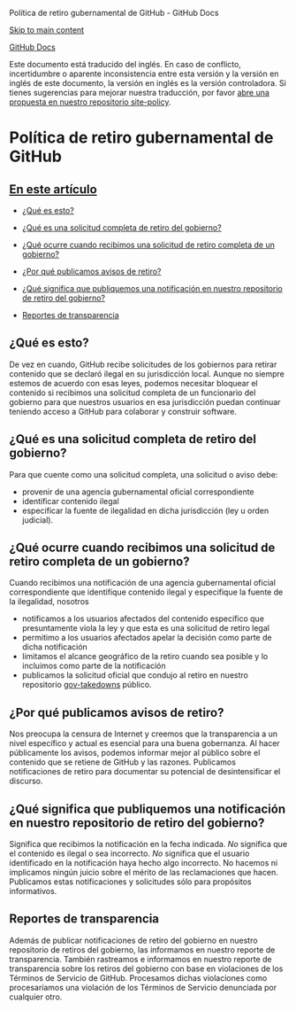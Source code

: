 Política de retiro gubernamental de GitHub - GitHub Docs

[Skip to main content](#main-content)

[](/es)[GitHub Docs](/es)

Este documento está traducido del inglés. En caso de conflicto, incertidumbre o aparente inconsistencia entre esta versión y la versión en inglés de este documento, la versión en inglés es la versión controladora. Si tienes sugerencias para mejorar nuestra traducción, por favor [abre una propuesta en nuestro repositorio site-policy](https://github.com/github/site-policy/issues).

Política de retiro gubernamental de GitHub
==========

[En este artículo](/github/site-policy/github-government-takedown-policy#in-this-article)
----------

* [¿Qué es esto?](#what-is-this)

* [¿Qué es una solicitud completa de retiro del gobierno?](#what-is-a-complete-government-takedown-request)

* [¿Qué ocurre cuando recibimos una solicitud de retiro completa de un gobierno?](#what-happens-when-we-receive-a-complete-takedown-request-from-a-government)

* [¿Por qué publicamos avisos de retiro?](#why-do-we-publicly-post-takedown-notices)

* [¿Qué significa que publiquemos una notificación en nuestro repositorio de retiro del gobierno?](#what-does-it-mean-if-we-post-a-notice-in-our-gov-takedowns-repository)

* [Reportes de transparencia](#government-takedowns-based-on-violations-of-githubs-terms-of-service)

[](#what-is-this)¿Qué es esto?
----------

De vez en cuando, GitHub recibe solicitudes de los gobiernos para retirar contenido que se declaró ilegal en su jurisdicción local. Aunque no siempre estemos de acuerdo con esas leyes, podemos necesitar bloquear el contenido si recibimos una solicitud completa de un funcionario del gobierno para que nuestros usuarios en esa jurisdicción puedan continuar teniendo acceso a GitHub para colaborar y construir software.

[](#what-is-a-complete-government-takedown-request)¿Qué es una solicitud completa de retiro del gobierno?
----------

Para que cuente como una solicitud completa, una solicitud o aviso debe:

* provenir de una agencia gubernamental oficial correspondiente
* identificar contenido ilegal
* especificar la fuente de ilegalidad en dicha jurisdicción (ley u orden judicial).

[](#what-happens-when-we-receive-a-complete-takedown-request-from-a-government)¿Qué ocurre cuando recibimos una solicitud de retiro completa de un gobierno?
----------

Cuando recibimos una notificación de una agencia gubernamental oficial correspondiente que identifique contenido ilegal y especifique la fuente de la ilegalidad, nosotros

* notificamos a los usuarios afectados del contenido específico que presuntamente viola la ley y que esta es una solicitud de retiro legal
* permitimo a los usuarios afectados apelar la decisión como parte de dicha notificación
* limitamos el alcance geográfico de la retiro cuando sea posible y lo incluimos como parte de la notificación
* publicamos la solicitud oficial que condujo al retiro en nuestro repositorio [gov-takedowns](https://github.com/github/gov-takedowns) público.

[](#why-do-we-publicly-post-takedown-notices)¿Por qué publicamos avisos de retiro?
----------

Nos preocupa la censura de Internet y creemos que la transparencia a un nivel específico y actual es esencial para una buena gobernanza. Al hacer públicamente los avisos, podemos informar mejor al público sobre el contenido que se retiene de GitHub y las razones. Publicamos notificaciones de retiro para documentar su potencial de desintensificar el discurso.

[](#what-does-it-mean-if-we-post-a-notice-in-our-gov-takedowns-repository)¿Qué significa que publiquemos una notificación en nuestro repositorio de retiro del gobierno?
----------

Significa que recibimos la notificación en la fecha indicada. *No* significa que el contenido es ilegal o sea incorrecto. *No* significa que el usuario identificado en la notificación haya hecho algo incorrecto. No hacemos ni implicamos ningún juicio sobre el mérito de las reclamaciones que hacen. Publicamos estas notificaciones y solicitudes sólo para propósitos informativos.

[](#government-takedowns-based-on-violations-of-githubs-terms-of-service)Reportes de transparencia
----------

Además de publicar notificaciones de retiro del gobierno en nuestro repositorio de retiros del gobierno, las informamos en nuestro reporte de transparencia. También rastreamos e informamos en nuestro reporte de transparencia sobre los retiros del gobierno con base en violaciones de los Términos de Servicio de GitHub. Procesamos dichas violaciones como procesaríamos una violación de los Términos de Servicio denunciada por cualquier otro.
